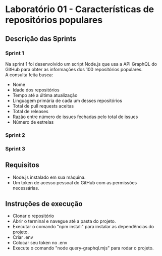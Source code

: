 # Laboratório 01 - Características de repositórios populares
## Descrição das Sprints
### Sprint 1
Na sprint 1 foi desenvolvido um script Node.js que usa a API GraphQL do GitHub para obter as informações dos 100 repositórios populares.<br>
A consulta feita busca:
- Nome
- Idade dos repositórios
- Tempo até a última atualização
- Linguagem primária de cada um desses repositórios
- Total de pull requests aceitas
- Total de releases
- Razão entre número de issues fechadas pelo total de issues
- Número de estrelas

### Sprint 2

### Sprint 3

## Requisitos
- Node.js instalado em sua máquina.
- Um token de acesso pessoal do GitHub com as permissões necessárias.

## Instruções de execução
- Clonar o repositório
- Abrir o terminal e navegue até a pasta do projeto.
- Executar o comando "npm install" para instalar as dependências do projeto.
- Criar .env
- Colocar seu token no .env
- Execute o comando "node query-graphql.mjs" para rodar o projeto.
